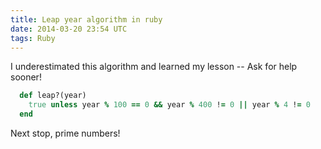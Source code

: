 ```yaml
---
title: Leap year algorithm in ruby
date: 2014-03-20 23:54 UTC
tags: Ruby
---
```


I underestimated this algorithm and learned my lesson -- Ask for help sooner!

  ```ruby
    def leap?(year)
      true unless year % 100 == 0 && year % 400 != 0 || year % 4 != 0
    end
  ```

Next stop, prime numbers!